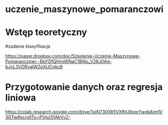 # uczenie_maszynowe_pomaranczowi

# Wstęp teoretyczny

#zadanie klasyfikacja



https://paper.dropbox.com/doc/Szkolenie-Uczenie-Maszynowe-Pomaranczowi--BpYDfQHrqWNaC1Bj6o_V26J0Ag-bJvL3VDRyalW2pXUCnkc6


# Przygotowanie danych oraz regresja liniowa

https://colab.research.google.com/drive/1giN73lXW5VXftjUlbpxYwqbAim1V3GTw#scrollTo=PVpz51AkVv2-

